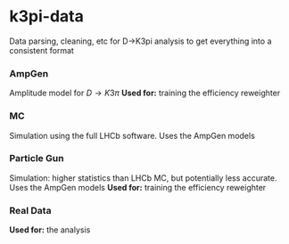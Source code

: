 # k3pi-data
Data parsing, cleaning, etc for D->K3pi analysis to get everything into a consistent format

### AmpGen
Amplitude model for $D\rightarrow K3\pi$
**Used for:** training the efficiency reweighter

### MC
Simulation using the full LHCb software. Uses the AmpGen models

### Particle Gun
Simulation: higher statistics than LHCb MC, but potentially less accurate. Uses the AmpGen models
**Used for:** training the efficiency reweighter

### Real Data
**Used for:** the analysis

